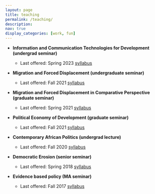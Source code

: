 ```yaml
---
layout: page
title: teaching
permalink: /teaching/
description: 
nav: true
display_categories: [work, fun]
---
```



- **Information and Communication Technologies for Development (undergrad seminar)** 
    - Last offered: Spring 2023 [syllabus](https://www.dropbox.com/s/j0vk4bxumsuggzy/Grossman_ICT4D_Spring2023.pdf?dl=0)

- **Migration and Forced Displacement (undergraduate seminar)** 
    - Last offered: Fall 2021 [syllabus](https://web.sas.upenn.edu/ggros/files/2021/09/Syllabus_Migration_Fall2021.pdf)

- **Migration and Forced Displacement in Comparative Perspective (graduate seminar)**
    - Last offered: Spring 2021 [syllabus](https://web.sas.upenn.edu/ggros/files/2021/01/Syllabus_Migration_Spring2021_Final.pdf)


- **Political Economy of Development (graduate seminar)**
    - Last offered: Fall 2021 [syllabus](https://web.sas.upenn.edu/ggros/files/2021/08/Grossman_Polit_Econ_Dev_Fall2021.pdf)

- **Contemporary African Politics (undergrad lecture)**
     - Last offered: Fall 2020 [syllabus](https://web.sas.upenn.edu/ggros/files/2020/09/Syllabus_African_politics_Fall2020.pdf)


- **Democratic Erosion (senior seminar)**
    - Last offered: Spring 2018 [syllabus](https://web.sas.upenn.edu/ggros/files/2016/10/syllabus_dem_erosion-2nor27b.pdf)

- **Evidence based policy (MA seminar)**
    - Last offered: Fall 2017 [syllabus](https://web.sas.upenn.edu/ggros/files/2016/10/Evidence_Based_Policy_Fall2017-17oymlv.pdf)
